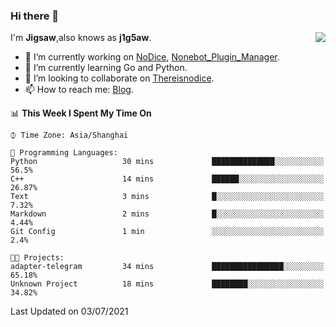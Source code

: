 ### Hi there 👋

<a href="#">
  <img align="right" src="https://github-readme-stats.vercel.app/api?username=j1g5awi&count_private=true&show_icons=true&title_color=80070B&text_color=B3B3B3&bg_color=212121&icon_color=80070B" />
</a>

I'm **Jigsaw**,also knows as **j1g5aw**.

- 🔭 I’m currently working on [NoDice](https://github.com/thereisnodice/nodice2), [Nonebot_Plugin_Manager](https://github.com/Jigsaw111/nonebot_plugin_manager).
- 🌱 I’m currently learning Go and Python.
- 👯 I’m looking to collaborate on [Thereisnodice](https://github.com/thereisnodice).
- 📫 How to reach me: [Blog](https://blog.maddestroyer.xyz/).

<!--START_SECTION:waka-->
📊 **This Week I Spent My Time On** 

```text
⌚︎ Time Zone: Asia/Shanghai

💬 Programming Languages: 
Python                   30 mins             ██████████████░░░░░░░░░░░   56.5% 
C++                      14 mins             ██████░░░░░░░░░░░░░░░░░░░   26.87% 
Text                     3 mins              █░░░░░░░░░░░░░░░░░░░░░░░░   7.32% 
Markdown                 2 mins              █░░░░░░░░░░░░░░░░░░░░░░░░   4.44% 
Git Config               1 min               ░░░░░░░░░░░░░░░░░░░░░░░░░   2.4%

🐱‍💻 Projects: 
adapter-telegram         34 mins             ████████████████░░░░░░░░░   65.18% 
Unknown Project          18 mins             ████████░░░░░░░░░░░░░░░░░   34.82%

```


 Last Updated on 03/07/2021
<!--END_SECTION:waka-->
